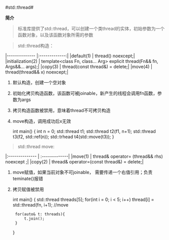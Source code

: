 #std::thread#

**简介**

> 标准库提供了std::thread，可以创建一个类thread的实体，初始参数为一个函数对象，以及该函数对象所需的参数

> std::thread构造：

|-------------- |:-------------:|
|default(1) | thread() noexcept;|
|initialization(2) | template<class Fn, class... Arg> explicit thread(Fn&& fn, Args&&... args);|
|copy(3) | thread(const thread&) = delete;|
|move(4) | thread(thread&& x) noexcept;|

1. 默认构造，创建一个空对象
1. 初始化拷贝构造函数，该函数可被joinable，新产生的线程会调用fn函数，参数为args
1. 拷贝构造函数被禁用，意味着thread不可拷贝构造
1. move构造，调用成功后x无效

	int main()
	{
		int n = 0;
		std::thread t1;
		std::thread t2(f1, n+1);
		std::thread t3(f2, std::ref(n));
		std::trhead t4(std::move(t3));
	}	
	
	
> std::thread move:

|:-------------- | :-------------|
|move(1) | thread& operator= (thread&& rhs) noexcept ;|
|copy(2) | thread& operator=(const thread&) = delete;|


1. move赋值，如果当前对象不可joinable， 需要传递一个右值引用；负责teminate()报错
1. 拷贝赋值被禁用

	int main()
	{
		std::thread threads[5];
		for(int i = 0; i < 5; i++)
			thread[i] = std::thread(fn, i+1);  //move
			
		for(auto& t: threads){          
			t.join();
		}
	}	
